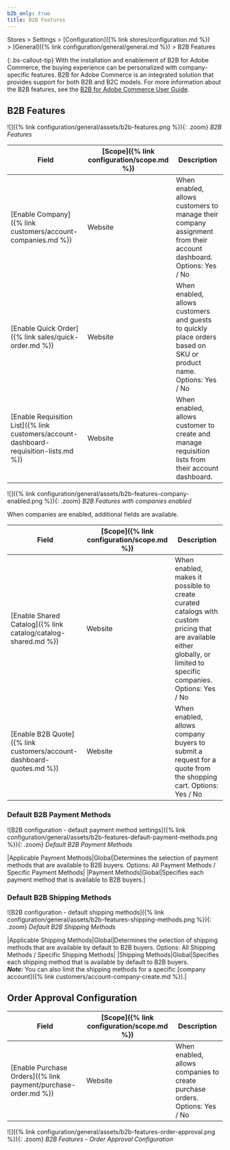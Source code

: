 ```yaml
---
b2b_only: true
title: B2B Features
---
```


Stores > Settings > [Configuration]({% link stores/configuration.md %}) > [General]({% link configuration/general/general.md %}) > B2B Features

{:.bs-callout-tip}
With the installation and enablement of B2B for Adobe Commerce, the buying experience can be personalized with company-specific features. B2B for Adobe Commerce is an integrated solution that provides support for both B2B and B2C models. For more information about the B2B features, see the [B2B for Adobe Commerce User Guide](https://experienceleague.adobe.com/docs/commerce-admin/b2b/introduction.html).

## B2B Features

![]({% link configuration/general/assets/b2b-features.png %}){: .zoom}
_B2B Features_

|Field|[Scope]({% link configuration/scope.md %})|Description|
|--- |--- |--- |
|[Enable Company]({% link customers/account-companies.md %})|Website|When enabled, allows customers to manage their company assignment from their account dashboard. Options: Yes / No|
|[Enable Quick Order]({% link sales/quick-order.md %})|Website|When enabled, allows customers and guests to quickly place orders based on SKU or product name. Options: Yes / No|
|[Enable Requisition List]({% link customers/account-dashboard-requisition-lists.md %})|Website|When enabled, allows customer to create and manage requisition lists from their account dashboard.|

![]({% link configuration/general/assets/b2b-features-company-enabled.png %}){: .zoom}
_B2B Features with companies enabled_

When companies are enabled, additional fields are available.

|Field|[Scope]({% link configuration/scope.md %})|Description|
|--- |--- |--- |
|[Enable Shared Catalog]({% link catalog/catalog-shared.md %})|Website|When enabled, makes it possible to create curated catalogs with custom pricing that are available either globally, or limited to specific companies. Options: Yes / No|
|[Enable B2B Quote]({% link customers/account-dashboard-quotes.md %})|Website|When enabled, allows company buyers to submit a request for a quote from the shopping cart.  Options: Yes / No|

### Default B2B Payment Methods

![B2B configuration - default payment method settings]({% link configuration/general/assets/b2b-features-default-payment-methods.png %}){: .zoom}
_Default B2B Payment Methods_

|Applicable Payment Methods|Global|Determines the selection of payment methods that are available to B2B buyers. Options: All Payment Methods / Specific Payment Methods|
|Payment Methods|Global|Specifies each payment method that is available to B2B buyers.|

### Default B2B Shipping Methods

![B2B configuration - default shipping methods]({% link configuration/general/assets/b2b-features-shipping-methods.png %}){: .zoom}
_Default B2B Shipping Methods_

|Applicable Shipping Methods|Global|Determines the selection of shipping methods that are available by default to B2B buyers. Options: All Shipping Methods / Specific Shipping Methods|
|Shipping Methods|Global|Specifies each shipping method that is available by default to B2B buyers. <br/>**_Note:_** You can also limit the shipping methods for a specific [company account]({% link customers/account-company-create.md %}).|

## Order Approval Configuration

|Field|[Scope]({% link configuration/scope.md %})|Description|
|--- |--- |--- |
|[Enable Purchase Orders]({% link payment/purchase-order.md %})|Website|When enabled, allows companies to create purchase orders. Options: Yes / No|

![]({% link configuration/general/assets/b2b-features-order-approval.png %}){: .zoom}
_B2B Features - Order Approval Configuration_
